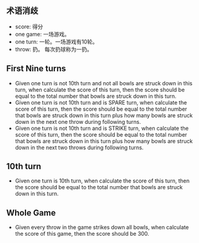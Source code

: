 ## 术语消歧
* score: 得分
* one game: 一场游戏。
* one turn: 一轮。一场游戏有10轮。
* throw: 扔。 每次扔球称为一扔。

## First Nine turns
* Given one turn is not 10th turn and not all bowls are struck down in this turn, 
  when calculate the score of this turn, 
  then the score should be equal to the total number that bowls are struck down in this turn.
* Given one turn is not 10th turn and is SPARE turn, 
  when calculate the score of this turn, 
  then the score should be equal to the total number that bowls are struck down in this turn plus how many bowls are struck down in the next one throw during following turns.
* Given one turn is not 10th turn and is STRIKE turn, 
  when calculate the score of this turn, 
  then the score should be equal to the total number that bowls are struck down in this turn plus how many bowls are struck down in the next two throws during following turns.

## 10th turn
* Given one turn is 10th turn,
  when calculate the score of this turn,
  then the score should be equal to the total number that bowls are struck down in this turn.

## Whole Game
* Given every throw in the game strikes down all bowls,
  when calculate the score of this game,
  then the score should be 300.
